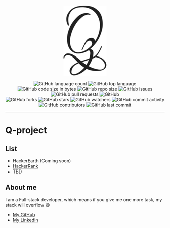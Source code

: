 <p align="center">
    <img src="./logo.svg" alt="Q-project Logo" width="136px" height="222px"/>
</p>
<p align="center">
   <img alt="GitHub language count" src="https://img.shields.io/github/languages/count/HBinhCT/Q-project">
   <img alt="GitHub top language" src="https://img.shields.io/github/languages/top/HBinhCT/Q-project">
   <img alt="GitHub code size in bytes" src="https://img.shields.io/github/languages/code-size/HBinhCT/Q-project">
   <img alt="GitHub repo size" src="https://img.shields.io/github/repo-size/HBinhCT/Q-project">
   <img alt="GitHub issues" src="https://img.shields.io/github/issues/HBinhCT/Q-project">
   <img alt="GitHub pull requests" src="https://img.shields.io/github/issues-pr/HBinhCT/Q-project">
   <img alt="GitHub" src="https://img.shields.io/github/license/HBinhCT/Q-project">
   <br>
   <img alt="GitHub forks" src="https://img.shields.io/github/forks/HBinhCT/Q-project?style=social">
   <img alt="GitHub stars" src="https://img.shields.io/github/stars/HBinhCT/Q-project?style=social">
   <img alt="GitHub watchers" src="https://img.shields.io/github/watchers/HBinhCT/Q-project?style=social">
   <img alt="GitHub commit activity" src="https://img.shields.io/github/commit-activity/m/HBinhCT/Q-project">
   <img alt="GitHub contributors" src="https://img.shields.io/github/contributors/HBinhCT/Q-project">
   <img alt="GitHub last commit" src="https://img.shields.io/github/last-commit/HBinhCT/Q-project">
</p>

___

# Q-project

## List 

- HackerEarth (Coming soon)
- [HackerRank](./hackerrank)
- TBD

## About me

I am a Full-stack developer, which means if you give me one more task, my stack will overflow :smile:

* [My GitHub](https://github.com/HBinhCT)
* [My LinkedIn](https://www.linkedin.com/in/hbinhct)

